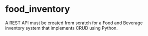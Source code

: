 # food_inventory
A REST API must be created from scratch for a Food and Beverage inventory system that implements CRUD using Python.
